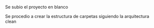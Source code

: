 Se subio el proyecto en blanco

Se procedio a crear la estructura de carpetas siguiendo la arquitectura clean


